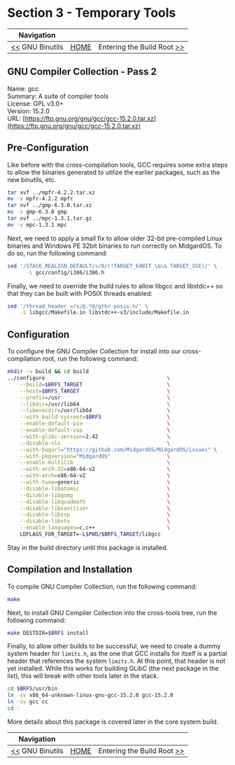 # Section 3 - Temporary Tools

| Navigation |||
| --- | --- | ---: |
| [<<](./GNUBinutils.md) GNU Binutils | [HOME](../README.md) | Entering the Build Root [>>](../ChrootTempTools/ChrootBuildingTempTools.md) |

## GNU Compiler Collection - Pass 2

Name: gcc<br />
Summary: A suite of compiler tools<br />
License: GPL v3.0+<br />
Version: 15.2.0<br />
URL: [https://ftp.gnu.org/gnu/gcc/gcc-15.2.0.tar.xz](https://ftp.gnu.org/gnu/gcc/gcc-15.2.0.tar.xz)<br />

## Pre-Configuration

Like before with the cross-compilation tools, GCC requires some extra steps to allow the binaries generated
to utilize the earlier packages, such as the new binutils, etc.

```bash
tar xvf ../mpfr-4.2.2.tar.xz
mv -v mpfr-4.2.2 mpfr
tar xvf ../gmp-6.3.0.tar.xz
mv -v gmp-6.3.0 gmp
tar xvf ../mpc-1.3.1.tar.gz
mv -v mpc-1.3.1 mpc
```

Next, we need to apply a small fix to allow older 32-bit pre-compiled Linux binaries and Windows PE 32bit binaries to run correctly on MidgardOS. To do so, run the following command:

```bash
sed '/STACK_REALIGN_DEFAULT/s/0/(!TARGET_64BIT \&\& TARGET_SSE)/' \
      -i gcc/config/i386/i386.h
```

Finally, we need to override the build rules to allow libgcc and libstdc++ so that they can be built with POSIX threads enabled:

```bash
sed '/thread_header =/s/@.*@/gthr-posix.h/' \
    -i libgcc/Makefile.in libstdc++-v3/include/Makefile.in
```

## Configuration

To configure the GNU Compiler Collection for install into our cross-compilation root, run the following command:

```bash
mkdir -v build && cd build
../configure                                       \
    --build=$BRFS_TARGET                           \
    --host=$BRFS_TARGET                            \
    --prefix=/usr                                  \
    --libdir=/usr/lib64                            \
    --libexecdir=/usr/lib64                        \
    --with-build-sysroot=$BRFS                     \
    --enable-default-pie                           \
    --enable-default-ssp                           \
    --with-glibc-version=2.42                      \
    --disable-nls                                  \
    --with-bugurl="https://github.com/MidgardOS/MidgardOS/issues" \
    --with-pkgversion="MidgardOS"                  \
    --enable-multilib                              \
    --with-arch-32=x86-64-v2                       \
    --with-arch=x86-64-v2                          \
    --with-tune=generic                            \
    --disable-libatomic                            \
    --disable-libgomp                              \
    --disable-libquadmath                          \
    --disable-libsanitizer                         \
    --disable-libssp                               \
    --disable-libvtv                               \
    --enable-languages=c,c++                       \
    LDFLAGS_FOR_TARGET=-L$PWD/$BRFS_TARGET/libgcc
```

Stay in the build directory until this package is installed.

## Compilation and Installation

To compile GNU Compiler Collection, run the following command:

```bash
make
```

Next, to install GNU Compiler Collection into the cross-tools tree, run the following command:

```bash
make DESTDIR=$BRFS install
```

Finally, to allow other builds to be successful, we need to create a dummy system header for `limits.h`, as the one that
GCC installs for itself is a partial header that references the system `limits.h`. At this point, that header is not yet
installed. While this works for building GLibC (the next package in the list), this will break with other tools later in
the stack.

```bash
cd $BRFS/usr/bin
ln -sv x86_64-unknown-linux-gnu-gcc-15.2.0 gcc-15.2.0
ln -sv gcc cc
cd -
```

More details about this package is covered later in the core system build.

| Navigation |||
| --- | --- | ---: |
| [<<](./GNUBinutils.md) GNU Binutils | [HOME](../README.md) | Entering the Build Root [>>](../ChrootTempTools/ChrootBuildingTempTools.md) |
